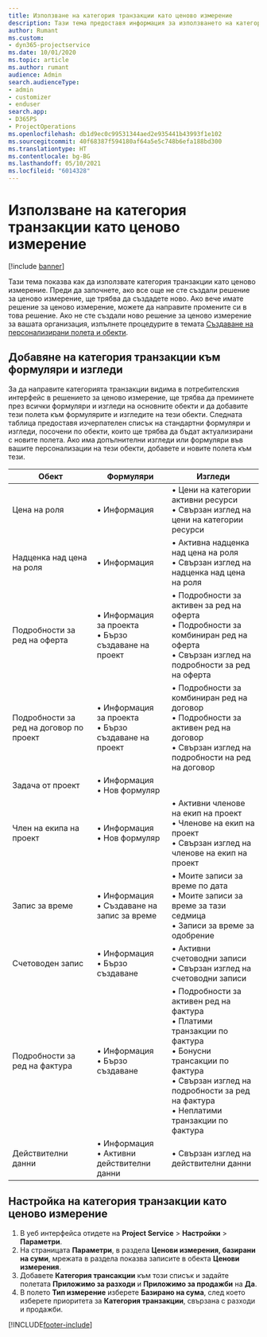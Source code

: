```yaml
---
title: Използване на категория транзакции като ценово измерение
description: Тази тема предоставя информация за използването на категория транзакции като ценово измерение.
author: Rumant
ms.custom:
- dyn365-projectservice
ms.date: 10/01/2020
ms.topic: article
ms.author: rumant
audience: Admin
search.audienceType:
- admin
- customizer
- enduser
search.app:
- D365PS
- ProjectOperations
ms.openlocfilehash: db1d9ec0c99531344aed2e935441b43993f1e102
ms.sourcegitcommit: 40f68387f594180af64a5e5c748b6efa188bd300
ms.translationtype: HT
ms.contentlocale: bg-BG
ms.lasthandoff: 05/10/2021
ms.locfileid: "6014328"
---
```

# <a name="use-transaction-category-as-a-pricing-dimension"></a>Използване на категория транзакции като ценово измерение

[!include [banner](../includes/psa-now-project-operations.md)]

Тази тема показва как да използвате категория транзакции като ценово измерение. Преди да започнете, ако все още не сте създали решение за ценово измерение, ще трябва да създадете ново. Ако вече имате решение за ценово измерение, можете да направите промените си в това решение. Ако не сте създали ново решение за ценово измерение за вашата организация, изпълнете процедурите в темата [Създаване на персонализирани полета и обекти](create-custom-fields-entities.md).

## <a name="add-transaction-category-to-forms-and-views"></a>Добавяне на категория транзакции към формуляри и изгледи
За да направите категорията транзакции видима в потребителския интерфейс в решението за ценово измерение, ще трябва да преминете през всички формуляри и изгледи на основните обекти и да добавите тези полета към формулярите и изгледите на тези обекти.
Следната таблица предоставя изчерпателен списък на стандартни формуляри и изгледи, посочени по обекти, които ще трябва да бъдат актуализирани с новите полета. Ако има допълнителни изгледи или формуляри във вашите персонализации на тези обекти, добавете и новите полета към тези.

|  Обект        | Формуляри     |Изгледи        |
| ------------------------------|---------------------------------|----------------------------------|
|  Цена на роля|• Информация |• Цени на категории активни ресурси<br> • Свързан изглед на цени на категории ресурси|
|  Надценка над цена на роля|• Информация|• Активна надценка над цена на роля<br>• Свързан изглед на надценка над цена на роля|
|  Подробности за ред на оферта|• Информация за проекта<br>• Бързо създаване на проект|• Подробности за активен за ред на оферта<br>• Подробности за комбиниран ред на оферта<br>• Свързан изглед на подробности за ред на оферта|
|  Подробности за ред на договор по проект|• Информация за проекта<br>• Бързо създаване на проект|• Подробности за комбиниран ред на договор<br>• Подробности за активен ред на договор<br>• Свързан изглед на подробности на ред на договор|
|  Задача от проект|• Информация<br>• Нов формуляр||
|  Член на екипа на проект|• Информация<br>• Нов формуляр|• Активни членове на екип на проект<br>• Членове на екип на проект<br>• Свързан изглед на членове на екип на проект|
|  Запис за време|• Информация<br>• Създаване на запис за време|• Моите записи за време по дата<br>• Моите записи за време за тази седмица<br>• Записи за време за одобрение|
|  Счетоводен запис|• Информация<br>• Бързо създаване|• Активни счетоводни записи<br>• Свързан изглед на счетоводни записи|
|  Подробности за ред на фактура|• Информация<br>• Бързо създаване|• Подробности за активен ред на фактура<br>• Платими транзакции по фактура<br>• Бонусни трансакции по фактура<br>• Свързан изглед на подробности за ред на фактура<br>• Неплатими транзакции по фактура|
|  Действителни данни|• Информация<br>• Активни действителни данни|• Свързан изглед на действителни данни|

## <a name="set-up-transaction-category-as-a-pricing-dimension"></a>Настройка на категория транзакции като ценово измерение

1. В уеб интерфейса отидете на **Project Service**  > **Настройки**  > **Параметри**. 
2. На страницата **Параметри**, в раздела **Ценови измерения, базирани на суми**, мрежата в раздела показва записите в обекта **Ценови измерения**.
3. Добавете **Категория трансакции** към този списък и задайте полетата **Приложимо за разходи** и **Приложимо за продажби** на **Да**.
4. В полето **Тип измерение** изберете **Базирано на сума**, след което изберете приоритета за **Категория транзакции**, свързана с разходи и продажби.


[!INCLUDE[footer-include](../includes/footer-banner.md)]